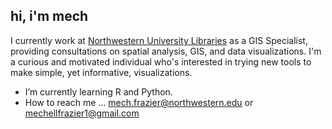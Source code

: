## hi, i'm mech 

I currently work at [Northwestern University Libraries](https://www.library.northwestern.edu/index.html) as a GIS Specialist, providing consultations on spatial analysis, GIS, and data visualizations. I'm a curious and motivated individual who's interested in trying new tools to make simple, yet informative, visualizations. 

- I’m currently learning R and Python.
- How to reach me ... [mech.frazier@northwestern.edu](mailto:mech.frazier@northwestern.edu) or [mechellfrazier1@gmail.com](mechellfrazier1@gmail.com)
